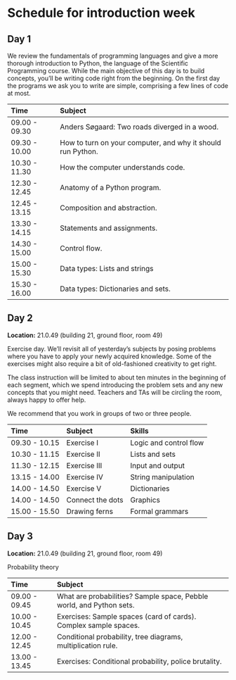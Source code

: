 # Schedule for introduction week 

## Day 1

We review the fundamentals of programming languages and give a more thorough introduction to Python, the language of the Scientific Programming course. While the main objective of this day is to build concepts, you’ll be writing code right from the beginning. On the first day the programs we ask you to write are simple, comprising a few lines of code at most.

| Time          | Subject |
|:-----         |:--------|
| 09.00 - 09.30 | Anders Søgaard: Two roads diverged in a wood. |
| 09.30 - 10.00 | How to turn on your computer, and why it should run Python. | 
| 10.30 - 11.30 | How the computer understands code. |
| 12.30 - 12.45 | Anatomy of a Python program. | 
| 12.45 - 13.15 | Composition and abstraction. | 
| 13.30 - 14.15 | Statements and assignments. |
| 14.30 - 15.00 | Control flow. | 
| 15.00 - 15.30 | Data types: Lists and strings| 
| 15.30 - 16.00 | Data types: Dictionaries and sets. | 

## Day 2

**Location:** 21.0.49 (building 21, ground floor, room 49)

Exercise day. We’ll revisit all of yesterday’s subjects by posing problems where you have to apply your newly acquired knowledge. Some of the exercises might also require a bit of old-fashioned creativity to get right.

The class instruction will be limited to about ten minutes in the beginning of each segment, which we spend introducing the problem sets and any new concepts that you might need. Teachers and TAs will be circling the room, always happy to offer help. 

We recommend that you work in groups of two or three people. 

| Time          | Subject | Skills | 
|:-----         |:--------| :-----|
| 09.30 - 10.15 | Exercise I | Logic and control flow |
| 10.30 - 11.15 | Exercise II | Lists and sets | 
| 11.30 - 12.15 | Exercise III | Input and output |
| 13.15 - 14.00 | Exercise IV | String manipulation |
| 14.00 - 14.50 | Exercise V | Dictionaries |
| 14.00 - 14.50 | Connect the dots | Graphics |
| 15.00 - 15.50 | Drawing ferns | Formal grammars |


## Day 3

**Location:** 21.0.49 (building 21, ground floor, room 49)

Probability theory

| Time          | Subject |
|:-----         |:--------|
| 09.00 - 09.45 | What are probabilities? Sample space, Pebble world, and Python sets. | 
| 10.00 - 10.45 | Exercises: Sample spaces (card of cards). Complex sample spaces. | 
| 12.00 - 12.45 | Conditional probability, tree diagrams, multiplication rule.  |
| 13.00 - 13.45 | Exercises: Conditional probability, police brutality. | 

